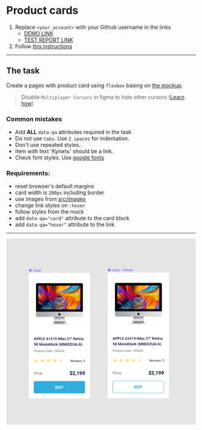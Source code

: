 # Product cards

1. Replace `<your_account>` with your Github username in the links
   - [DEMO LINK](https://morozoleh.github.io/layout_product-cards/) <br>
   - [TEST REPORT LINK](https://morozoleh.github.io/layout_product-cards/report/html_report/)
2. Follow [this instructions](https://mate-academy.github.io/layout_task-guideline/)

---

## The task

Create a pages with product card using `flexbox` basing on [the mockup](https://www.figma.com/file/bS8N1lTT0Ew0Brf1Nfl36iMV/Product-Cards?node-id=0%3A1).

> Disable `Multiplayer Cursors` in figma to hide other cursors ([Learn how](https://mate-academy.github.io/layout_task-guideline/figma.html#multiplayer-cursors))

### Common mistakes

- Add **ALL** `data-qa` attributes required in the task
- Do not use `tabs`. Use `2 spaces` for indentation.
- Don't use repeated styles.
- Item with text 'Купить' should be a link.
- Check font styles. Use [google fonts](https://fonts.google.com/)

### Requirements:

- reset browser's default margins
- card width is `200px` including border
- use images from [src/images](src/images)
- change link styles on `:hover`
- follow styles from the mock
- add `data-qa="card"` attribute to the card block
- add `data-qa="hover"` attribute to the link

---

![screenshot](./references/card-example.png)
